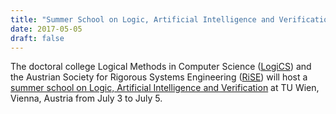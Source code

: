 ```yaml
---
title: "Summer School on Logic, Artificial Intelligence and Verification"
date: 2017-05-05
draft: false
---
```

<p>The doctoral college Logical Methods in Computer Science (<a href="http://logic-cs.at/phd">LogiCS</a>) and the Austrian Society for Rigorous Systems Engineering (<a href="http://arise.or.at">RiSE</a>) will host a <a href="http://forsyte.at/events/laive-summer-school-2017/">summer school on Logic, Artificial Intelligence and Verification</a> at TU Wien, Vienna, Austria from July 3 to July 5.</p>
<div class="fix"><!----></div>
